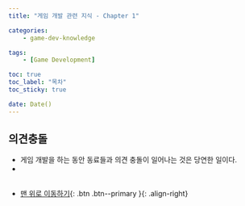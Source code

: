 ```yaml
---
title: "게임 개발 관련 지식 - Chapter 1"

categories:
    - game-dev-knowledge

tags:
    - [Game Development]

toc: true
toc_label: "목차"
toc_sticky: true

date: Date()
---
```


## 의견충돌
- 게임 개발을 하는 동안 동료들과 의견 충돌이 일어나는 것은 당연한 일이다.
- 

## 

- [맨 위로 이동하기](#){: .btn .btn--primary }{: .align-right}